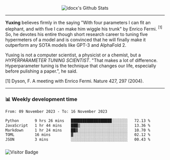 <div align="center">
    <img align="center" src="https://github-readme-stats.vercel.app/api?username=idocx&show_icons=true&count_private=true&hide_border=true" alt="idocx's Github Stats"></img>
</div>

---

**Yuxing** believes firmly in the saying "With four parameters I can fit an elephant, and with five I can make him wiggle his trunk" by Enrico Fermi. <sup>[1]</sup> So, he devotes his entire though short research career to tuning five hypermeters of a model and is convinced that he will finally make it outperform any SOTA models like GPT-3 and AlphaFold 2.

Yuxing is not a computer scientist, a physicist or a chemist, but a *HYPERPARAMETER TUNING SCIENTIST*. "That makes a lot of difference. Hyperparameter tuning is the technique that changes our life, especially before pulishing a paper.", he said.

[1] Dyson, F. A meeting with Enrico Fermi. Nature 427, 297 (2004).


---

### 📊 Weekly development time
<!--START_SECTION:waka-->

```txt
From: 09 November 2023 - To: 16 November 2023

Python       9 hrs 26 mins   ██████████████████░░░░░░░   72.13 %
JavaScript   1 hr 44 mins    ███▒░░░░░░░░░░░░░░░░░░░░░   13.36 %
Markdown     1 hr 24 mins    ██▓░░░░░░░░░░░░░░░░░░░░░░   10.70 %
TOML         16 mins         ▓░░░░░░░░░░░░░░░░░░░░░░░░   02.12 %
JSON         3 mins          ░░░░░░░░░░░░░░░░░░░░░░░░░   00.43 %
```

<!--END_SECTION:waka-->

### 

![Visitor Badge](https://visitor-badge.laobi.icu/badge?page_id=idocx.idocx)